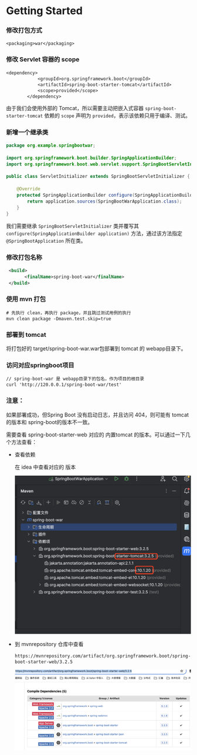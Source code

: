# Getting Started

### 修改打包方式

```
<packaging>war</packaging>
```



### 修改 Servlet 容器的 scope

```
<dependency>
            <groupId>org.springframework.boot</groupId>
            <artifactId>spring-boot-starter-tomcat</artifactId>
            <scope>provided</scope>
        </dependency>
```

由于我们会使用外部的 Tomcat，所以需要主动把嵌入式容器 `spring-boot-starter-tomcat` 依赖的 `scope` 声明为 `provided`，表示该依赖只用于编译、测试。



### 新增一个继承类

```java
package org.example.springbootwar;

import org.springframework.boot.builder.SpringApplicationBuilder;
import org.springframework.boot.web.servlet.support.SpringBootServletInitializer;

public class ServletInitializer extends SpringBootServletInitializer {

    @Override
    protected SpringApplicationBuilder configure(SpringApplicationBuilder application) {
        return application.sources(SpringBootWarApplication.class);
    }
}
```

我们需要继承 `SpringBootServletInitializer` 类并覆写其 `configure(SpringApplicationBuilder application)` 方法，通过该方法指定 `@SpringBootApplication` 所在类。



### 修改打包名称

```xml
 <build>      
       <finalName>spring-boot-war</finalName>
 </build>
```



### 使用 mvn 打包

```
# 先执行 clean，再执行 package，并且跳过测试用例的执行
mvn clean package -Dmaven.test.skip=true
```



### 部署到 tomcat 

将打包好的 target/spring-boot-war.war包部署到 tomcat 的 webapp目录下。



### 访问对应springboot项目

```
// spring-boot-war 是 webapp目录下的包名，作为项目的根目录
curl 'http://120.0.0.1/spring-boot-war/test'
```





### 注意：

如果部署成功，但Spring Boot 没有启动日志，并且访问 404，则可能有 tomcat 的版本和 spring-boot的版本不一致。

需要查看 spring-boot-starter-web 对应的 内置tomcat 的版本。可以通过一下几个方法查看：

- 查看依赖

  在 idea 中查看对应的 版本

  ![image-20240425103235240](src/main/resources/static/image-20240425103235240.png)

- 到 mvnrepository 仓库中查看

  ```
  https://mvnrepository.com/artifact/org.springframework.boot/spring-boot-starter-web/3.2.5
  ```

  ![image-20240425103506360](src/main/resources/static/image-20240425103506360.png)
